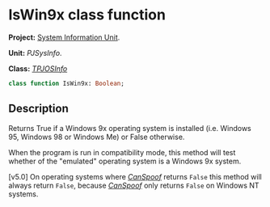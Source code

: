 # IsWin9x class function #

**Project:** [System Information Unit](../API.md).

**Unit:** _PJSysInfo_.

**Class:** _[TPJOSInfo](./TPJOSInfo.md)_

```pascal
class function IsWin9x: Boolean;
```

## Description ##

Returns True if a Windows 9x operating system is installed (i.e. Windows 95, Windows 98 or Windows Me) or False otherwise.

When the program is run in compatibility mode, this method will test whether of the "emulated" operating system is a Windows 9x system.

[v5.0] On operating systems where _[CanSpoof](./TPJOSInfo-CanSpoof.md)_ returns `False` this method will always return `False`, because _[CanSpoof](./TPJOSInfo-CanSpoof.md)_ only returns `False` on Windows NT systems.